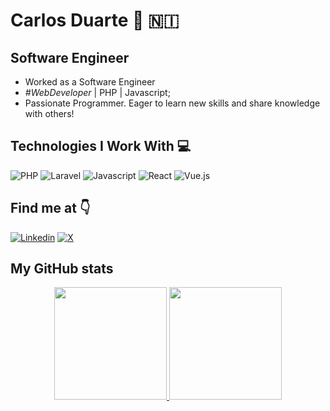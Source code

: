 # Carlos Duarte 💙 🇳🇮

## Software Engineer

- Worked as a Software Engineer
- _#WebDeveloper_ | PHP | Javascript;
- Passionate Programmer. Eager to learn new skills and share knowledge with others!

## Technologies I Work With 💻

![PHP](https://img.shields.io/badge/PHP-777BB4?style=flat&logo=php&logoColor=white)
![Laravel](https://img.shields.io/badge/Laravel-FF2D20?style=flat&logo=laravel&logoColor=white)
![Javascript](https://img.shields.io/badge/JavaScript-323330?style=flat&logo=javascript&logoColor=F7DF1E)
![React](https://img.shields.io/badge/React-20232A?style=flat&logo=react&logoColor=61DAFB)
![Vue.js](https://img.shields.io/badge/Vue%20js-35495E?style=flat&logo=vuedotjs&logoColor=4FC08D)

## Find me at 👇

[![Linkedin](https://img.shields.io/badge/LinkedIn-0A66C2?style=flat&logo=linkedin&logoColor=white)](https://www.linkedin.com/in/carlosduarte17/)
[![X](https://img.shields.io/badge/Twitter-000000?style=flat&logo=x&logoColor=white)](https://x.com/_CarlosD17_)

## My GitHub stats

<p align="center">
  <a href="https://github.com/CarlosDuarte17">
    <img height="180em" src="https://github-readme-stats-eight-theta.vercel.app/api?username=CarlosDuarte17&show_icons=true&theme=buefy&count_private=true"/>
    <img height="180em" src="https://github-readme-stats-eight-theta.vercel.app/api/top-langs/?username=CarlosDuarte17&layout=compact&langs_count=8&theme=buefy&count_private=true"/>
  </a>  
</p>
